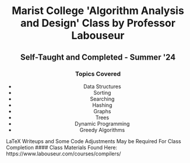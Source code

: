 <h1 align="center">Marist College 'Algorithm Analysis and Design' Class by Professor Labouseur</h1>
<h2 align="center">Self-Taught and Completed - Summer '24</h2>

<h3 align ="center">Topics Covered</h3>
<p align="center">
  <div align="center">
  <ul>
    <li>Data Structures</li>
    <li>Sorting</li>
    <li>Searching</li>
    <li>Hashing</li>
    <li>Graphs</li>
    <li>Trees</li>
    <li>Dynamic Programming</li>
    <li>Greedy Algorithms</li>
  </ul>
  </div>
</p>
LaTeX Writeups and Some Code Adjustments May be Required For Class Completion
#### Class Materials Found Here: https://www.labouseur.com/courses/compilers/
